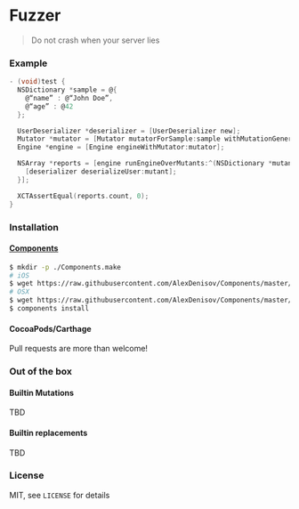 # Fuzzer

> Do not crash when your server lies

### Example

```objectivec
- (void)test {
  NSDictionary *sample = @{
    @“name” : @“John Doe”,
    @“age” : @42
  };

  UserDeserializer *deserializer = [UserDeserializer new];
  Mutator *mutator = [Mutator mutatorForSample:sample withMutationGenerator:[MutationGenerator builtinMutationGenerator]];
  Engine *engine = [Engine engineWithMutator:mutator];

  NSArray *reports = [engine runEngineOverMutants:^(NSDictionary *mutant) {
    [deserializer deserializeUser:mutant];
  }];

  XCTAssertEqual(reports.count, 0);
}
```

### Installation

#### [Components](https://github.com/AlexDenisov/Components)

```bash
$ mkdir -p ./Components.make
# iOS
$ wget https://raw.githubusercontent.com/AlexDenisov/Components/master/Components.make/Fuzzer/0.2.0/Fuzzer-iOS.make -O ./Components.make/Fuzzer-iOS.make
# OSX
$ wget https://raw.githubusercontent.com/AlexDenisov/Components/master/Components.make/Fuzzer/0.2.0/Fuzzer-OSX.make -O ./Components.make/Fuzzer-OSX.make
$ components install
```

#### CocoaPods/Carthage

Pull requests are more than welcome!

### Out of the box

#### Builtin Mutations

TBD

#### Builtin replacements

TBD

### License

MIT, see `LICENSE` for details
